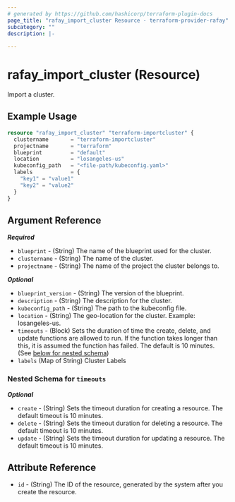 ```yaml
---
# generated by https://github.com/hashicorp/terraform-plugin-docs
page_title: "rafay_import_cluster Resource - terraform-provider-rafay"
subcategory: ""
description: |-
  
---
```


# rafay_import_cluster (Resource)

Import a cluster. 


## Example Usage

```terraform
resource "rafay_import_cluster" "terraform-importcluster" {
  clustername       = "terraform-importcluster"
  projectname       = "terraform"
  blueprint         = "default"
  location          = "losangeles-us"
  kubeconfig_path   = "<file-path/kubeconfig.yaml>"
  labels            = {
    "key1" = "value1"
    "key2" = "value2"
  }
}
```


<!-- schema generated by tfplugindocs -->
## Argument Reference

***Required***

- `blueprint` - (String) The name of the blueprint used for the cluster. 
- `clustername` - (String) The name of the cluster. 
- `projectname` - (String) The name of the project the cluster belongs to. 

***Optional***

- `blueprint_version` - (String) The version of the blueprint. 
- `description` - (String) The description for the cluster. 
- `kubeconfig_path` - (String) The path to the kubeconfig file. 
- `location` - (String) The geo-location for the cluster. Example: losangeles-us. 
- `timeouts` - (Block) Sets the duration of time the create, delete, and update functions are allowed to run. If the function takes longer than this, it is assumed the function has failed. The default is 10 minutes. (See [below for nested schema](#nestedblock--timeouts))
- `labels` (Map of String) Cluster Labels


<a id="nestedblock--timeouts"></a>
### Nested Schema for `timeouts`

***Optional***

- `create` - (String) Sets the timeout duration for creating a resource. The default timeout is 10 minutes. 
- `delete` - (String) Sets the timeout duration for deleting a resource. The default timeout is 10 minutes. 
- `update` - (String) Sets the timeout duration for updating a resource. The default timeout is 10 minutes. 


## Attribute Reference 

- `id` - (String) The ID of the resource, generated by the system after you create the resource.
